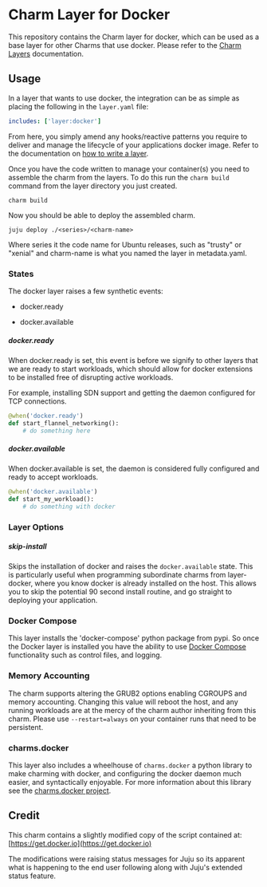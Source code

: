 # Charm Layer for Docker

This repository contains the Charm layer for docker, which can be used as a
base layer for other Charms that use docker. Please refer to the
[Charm Layers](https://jujucharms.com/docs/devel/developer-layers)
documentation.

## Usage

In a layer that wants to use docker, the integration can be as simple as
placing the following in the `layer.yaml` file:

```yaml
includes: ['layer:docker']
```

From here, you simply amend any hooks/reactive patterns you require to deliver
and manage the lifecycle of your applications docker image. Refer to the
documentation on [how to write a layer](https://jujucharms.com/docs/devel/developer-layer-example).

Once you have the code written to manage your container(s) you need to assemble
the charm from the layers. To do this run the `charm build` command from the
layer directory you just created.

```
charm build
```

Now you should be able to deploy the assembled charm.

```
juju deploy ./<series>/<charm-name>
```

Where series it the code name for Ubuntu releases, such as "trusty" or "xenial"
and charm-name is what you named the layer in metadata.yaml.

### States

The docker layer raises a few synthetic events:

- docker.ready

- docker.available

##### docker.ready

When docker.ready is set, this event is before we signify to other
layers that we are ready to start workloads, which should allow for
docker extensions to be installed free of disrupting active workloads.

For example, installing SDN support and getting the daemon configured
for TCP connections.

```python
@when('docker.ready')
def start_flannel_networking():
    # do something here
```

##### docker.available

When docker.available is set, the daemon is considered fully configured
and ready to accept workloads.

```python
@when('docker.available')
def start_my_workload():
    # do something with docker
```

### Layer Options

##### skip-install

Skips the installation of docker and raises the `docker.available` state. This
is particularly useful when programming subordinate charms from layer-docker,
where you know docker is already installed on the host. This allows you to
skip the potential 90 second install routine, and go straight to deploying
your application.

### Docker Compose

This layer installs the 'docker-compose' python package from pypi. So
once the Docker layer is installed you have the ability to use [Docker
Compose](https://docs.docker.com/compose/) functionality such as control files,
and logging.

### Memory Accounting
The charm supports altering the GRUB2 options enabling CGROUPS and memory
accounting. Changing this value will reboot the host, and any running workloads
are at the mercy of the charm author inheriting from this charm. Please use
`--restart=always` on your container runs that need to be persistent.

### charms.docker

This layer also includes a wheelhouse of `charms.docker` a python library to
make charming with docker, and configuring the docker daemon much easier, and
syntactically enjoyable. For more information about this library see the
[charms.docker project](http://github.com/juju-solutions/charms.docker).

## Credit

This charm contains a slightly modified copy of the script contained at:
[https://get.docker.io](https://get.docker.io)

The modifications were raising status messages for Juju so its apparent what is
happening to the end user following along with Juju's extended status feature.
